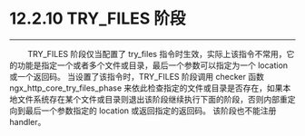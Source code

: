 # 12.2.10 TRY_FILES 阶段
***

&emsp;&emsp;
TRY\_FILES 阶段仅当配置了 try\_files 指令时生效，实际上该指令不常用，它的功能是指定一个或者多个文件或目录，最后一个参数可以指定为一个 location 或一个返回码。
当设置了该指令时，TRY\_FILES 阶段调用 checker 函数 ngx\_http\_core\_try\_files\_phase 来依此检查指定的文件或目录是否存在，如果本地文件系统存在某个文件或目录则退出该阶段继续执行下面的阶段，否则内部重定向到最后一个参数指定的 location 或返回指定的返回码。
该阶段也不能注册 handler。
